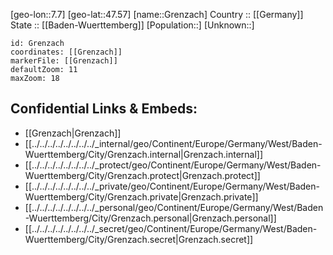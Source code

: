 ﻿---
location: [47.57,7.7] 
mapzoom: [7,12] 
mapmarker: city 
type: City
tags:
- geo/City


SpocWebEntityId: 30571
isDeleted: false
confidential: public

---
[geo-lon::7.7] 
[geo-lat::47.57] 
[name::Grenzach] 
Country :: [[Germany]]  
State :: [[Baden-Wuerttemberg]] 
[Population::] 
[Unknown::] 


```leaflet
id: Grenzach
coordinates: [[Grenzach]] 
markerFile: [[Grenzach]] 
defaultZoom: 11 
maxZoom: 18
```


## Confidential Links & Embeds: 
- [[Grenzach|Grenzach]]  
- [[../../../../../../../../_internal/geo/Continent/Europe/Germany/West/Baden-Wuerttemberg/City/Grenzach.internal|Grenzach.internal]] 
- [[../../../../../../../../_protect/geo/Continent/Europe/Germany/West/Baden-Wuerttemberg/City/Grenzach.protect|Grenzach.protect]] 
- [[../../../../../../../../_private/geo/Continent/Europe/Germany/West/Baden-Wuerttemberg/City/Grenzach.private|Grenzach.private]] 
- [[../../../../../../../../_personal/geo/Continent/Europe/Germany/West/Baden-Wuerttemberg/City/Grenzach.personal|Grenzach.personal]] 
- [[../../../../../../../../_secret/geo/Continent/Europe/Germany/West/Baden-Wuerttemberg/City/Grenzach.secret|Grenzach.secret]] 

